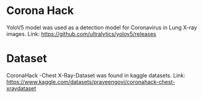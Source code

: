 # Corona Hack
YoloV5 model was used as a detection model for Coronavirus in Lung X-ray images. 
Link: https://github.com/ultralytics/yolov5/releases

# Dataset
CoronaHack -Chest X-Ray-Dataset was found in kaggle datasets. 
Link: https://www.kaggle.com/datasets/praveengovi/coronahack-chest-xraydataset
